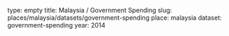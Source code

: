 type: empty
title: Malaysia / Government Spending
slug: places/malaysia/datasets/government-spending
place: malaysia
dataset: government-spending
year: 2014
